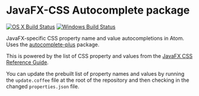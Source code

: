 # JavaFX-CSS Autocomplete package
[![OS X Build Status](https://travis-ci.org/kgeorgiy/atom-autocomplete-javafxcss.svg?branch=master)](https://travis-ci.org/atom/autocomplete-css) [![Windows Build Status](https://ci.appveyor.com/api/projects/status/4uv3rfmxa1kgedmd/branch/master?svg=true)](https://ci.appveyor.com/project/Atom/autocomplete-css/branch/master)

JavaFX-specific CSS property name and value autocompletions in Atom. Uses the
[autocomplete-plus](https://github.com/atom-community/autocomplete-plus) package.

This is powered by the list of CSS property and values 
from the [JavaFX CSS Reference Guide](https://docs.oracle.com/javase/8/javafx/api/javafx/scene/doc-files/cssref.html).

You can update the prebuilt list of property names and values by running the `update.coffee` file at the root of the repository and then checking in the changed `properties.json` file.

